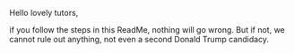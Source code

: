 Hello lovely tutors,

if you follow the steps in this ReadMe, nothing will go wrong. But if not, we cannot rule out anything, not even a second Donald Trump candidacy.

